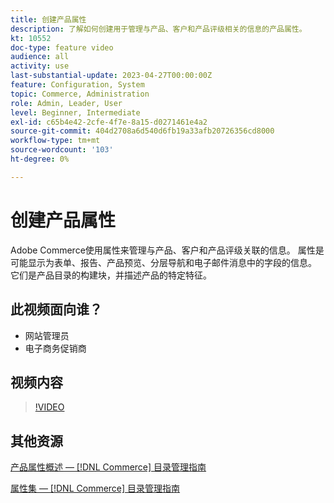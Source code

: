 ```yaml
---
title: 创建产品属性
description: 了解如何创建用于管理与产品、客户和产品评级相关的信息的产品属性。
kt: 10552
doc-type: feature video
audience: all
activity: use
last-substantial-update: 2023-04-27T00:00:00Z
feature: Configuration, System
topic: Commerce, Administration
role: Admin, Leader, User
level: Beginner, Intermediate
exl-id: c65b4e42-2cfe-4f7e-8a15-d0271461e4a2
source-git-commit: 404d2708a6d540d6fb19a33afb20726356cd8000
workflow-type: tm+mt
source-wordcount: '103'
ht-degree: 0%

---
```


# 创建产品属性

Adobe Commerce使用属性来管理与产品、客户和产品评级关联的信息。 属性是可能显示为表单、报告、产品预览、分层导航和电子邮件消息中的字段的信息。 它们是产品目录的构建块，并描述产品的特定特征。

## 此视频面向谁？

- 网站管理员
- 电子商务促销商

## 视频内容

>[!VIDEO](https://video.tv.adobe.com/v/3410128?quality=12&learn=on&captions=chi_hans)

## 其他资源

[产品属性概述 —  [!DNL Commerce] 目录管理指南](https://experienceleague.adobe.com/docs/commerce-admin/catalog/product-attributes/product-attributes.html?lang=zh-Hans)

[属性集 —  [!DNL Commerce] 目录管理指南](https://experienceleague.adobe.com/docs/commerce-admin/catalog/product-attributes/create/attribute-sets.html?lang=zh-Hans)
